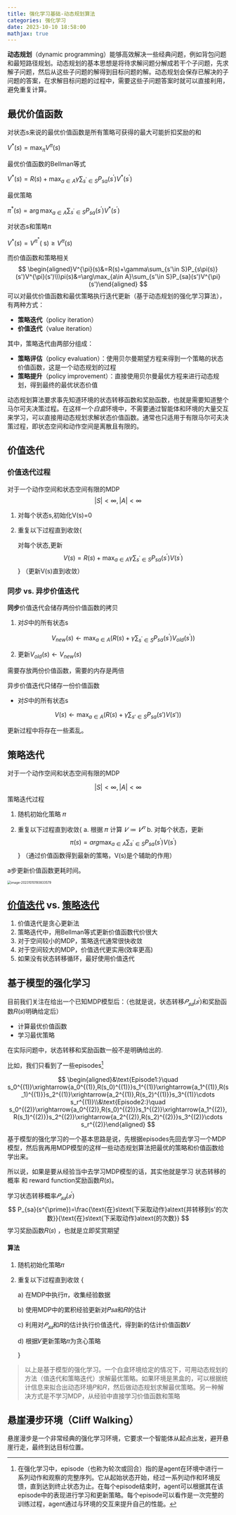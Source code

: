 ```yaml
---
title: 强化学习基础-动态规划算法
categories: 强化学习
date: 2023-10-10 18:58:00
mathjax: true
---
```


**动态规划**（dynamic programming）能够高效解决一些经典问题，例如背包问题和最短路径规划。动态规划的基本思想是将待求解问题分解成若干个子问题，先求解子问题，然后从这些子问题的解得到目标问题的解。动态规划会保存已解决的子问题的答案，在求解目标问题的过程中，需要这些子问题答案时就可以直接利用，避免重复计算。

## 最优价值函数

对状态s来说的最优价值函数是所有策略可获得的最大可能折扣奖励的和

$V^{*}(s)=\max _{\pi} V^{\pi}(s)$

最优价值函数的Bellman等式

$V^{*}(s)=R(s)+\max _{a \in A} \gamma \sum_{s^{\prime} \in S} P_{s a}\left(s^{\prime}\right) V^{*}\left(s^{\prime}\right)$

最优策略

$\pi^{*}(s)=\arg \max _{a \in A} \sum_{s^{\prime} \in S} P_{s a}\left(s^{\prime}\right) V^{*}\left(s^{\prime}\right)$

对状态s和策略π

$V^{*}(s)=V^{\pi^{*}}(\mathrm{~s}) \geq V^{\pi}(s)$



而价值函数和策略相关
$$
\begin{aligned}V^{\pi}(s)&=R(s)+\gamma\sum_{s'\in S}P_{s\pi(s)}(s')V^{\pi}(s')\\\pi(s)&=\arg\max_{a\in A}\sum_{s'\in S}P_{sa}(s')V^{\pi}(s')\end{aligned}
$$
可以对最优价值函数和最优策略执行迭代更新（基于动态规划的强化学习算法），有两种方式：

- **策略迭代**（policy iteration）
- **价值迭代**（value iteration）

其中，策略迭代由两部分组成：

- **策略评估**（policy evaluation）：使用贝尔曼期望方程来得到一个策略的状态价值函数，这是一个动态规划的过程
- **策略提升**（policy improvement）：直接使用贝尔曼最优方程来进行动态规划，得到最终的最优状态价值

动态规划算法要求事先知道环境的状态转移函数和奖励函数，也就是需要知道整个马尔可夫决策过程。在这样一个*白盒*环境中，不需要通过智能体和环境的大量交互来学习，可以直接用动态规划求解状态价值函数。通常也只适用于有限马尔可夫决策过程，即状态空间和动作空间是离散且有限的。

## 价值迭代

### 价值迭代过程

对于一个动作空间和状态空间有限的MDP
$$
|S|<\infty,|A|<\infty
$$
1. 对每个状态s,初始化V(s)=0

2. 重复以下过程直到收敛{

   对每个状态,更新
   $$
   V(s)=R(s)+\max_{a\in A}\gamma\sum_{s^{\prime}\in S}P_{sa}(s^{\prime})V(s^{\prime})
   $$
   }	（更新V(s)直到收敛）

### 同步 vs. 异步价值迭代

**同步**价值迭代会储存两份价值函数的拷贝

1. 对𝑆中的所有状态s

   $$
   V_{new}(s)\leftarrow\max_{a\in A}\left(R(s)+\gamma\sum_{s^{\prime}\in S}P_{sa}(s^{\prime})V_{old}(s^{\prime})\right)
   $$

2. 更新$V_{old}(s)\leftarrow V_{new}(s)$

需要存放两份价值函数，需要的内存是两倍



异步价值迭代只储存一份价值函数

- 对𝑆中的所有状态s

$$
V(s)\leftarrow\max_{a\in A}\left(R(s)+\gamma\sum_{s'\in S}P_{sa}(s')V(s')\right)
$$

更新过程中将存在一些紊乱。



## 策略迭代

对于一个动作空间和状态空间有限的MDP

$$
|S|<\infty,|A|<\infty
$$
策略迭代过程

1. 随机初始化策略 𝜋

2. 重复以下过程直到收敛{ 
   a. 根据 𝜋 计算 $𝑉 ≔ 𝑉^𝜋$
   b. 对每个状态，更新
   $$
   \pi(s)=arg\max_{a\in A}\sum_{s^{\prime}\in S}P_{sa}(s^{\prime})V(s^{\prime})
   $$
   }	（通过价值函数得到最新的策略，V(s)是个辅助的作用）

a步更新价值函数更耗时间。

<img src="/images/image-20231010193833579.png" alt="image-20231010193833579" style="zoom:50%;" />

## [价值迭代](#价值迭代) vs. [策略迭代](#策略迭代)

1. 价值迭代是贪心更新法
2. 策略迭代中，用Bellman等式更新价值函数代价很大
3. 对于空间较小的MDP，策略迭代通常很快收敛
4. 对于空间较大的MDP，价值选代更实用(效率更高)
5. 如果没有状态转移循环，最好使用价值迭代

## 基于模型的强化学习

目前我们关注在给出一个已知MDP模型后：（也就是说，状态转移$𝑃_{𝑠𝑎}(𝑠^′)$和奖励函数𝑅(𝑠)明确给定后）

- 计算最优价值函数
- 学习最优策略

在实际问题中，状态转移和奖励函数一般不是明确给出的.

比如，我们只看到了一些episodes[^1]

$$
\begin{aligned}&\text{Episode1:}\quad s_0^{(1)}\xrightarrow{a_0^{(1)},R(s_0)^{(1)}}s_1^{(1)}\xrightarrow{a_1^{(1)},R(s_1)^{(1)}}s_2^{(1)}\xrightarrow{a_2^{(1)},R(s_2)^{(1)}}s_3^{(1)}\cdots s_r^{(1)}\\&\text{Episode2:}\quad s_0^{(2)}\xrightarrow{a_0^{(2)},R(s_0)^{(2)}}s_1^{(2)}\xrightarrow{a_1^{(2)},R(s_1)^{(2)}}s_2^{(2)}\xrightarrow{a_2^{(2)},R(s_2)^{(2)}}s_3^{(2)}\cdots s_r^{(2)}\end{aligned}
$$

[^1]:在强化学习中，episode（也称为轮次或回合）指的是agent在环境中进行一系列动作和观察的完整序列。它从起始状态开始，经过一系列动作和环境反馈，直到达到终止状态为止。在每个episode结束时，agent可以根据其在该episode中的表现进行学习和更新策略。每个episode可以看作是一次完整的训练过程，agent通过与环境的交互来提升自己的性能。

基于模型的强化学习的一个基本思路是说，先根据episodes先回去学习一个MDP模型，然后我再用MDP模型的这样一些动态规划算法把最优的策略和价值函数给学出来。

所以说，如果是要从经验当中去学习MDP模型的话，其实他就是学习 状态转移的概率 和  reward function奖励函数𝑅(𝑠)。

学习状态转移概率$𝑃_{𝑠𝑎}(𝑠^′)$
$$
P_{sa}(s^{\prime})=\frac{\text{在}s\text{下采取动作}a\text{并转移到s'的次数}}{\text{在}s\text{下采取动作}a\text{的次数}}
$$
学习奖励函数𝑅(𝑠) ，也就是立即奖赏期望



#### 算法

1. 随机初始化策略𝜋

2. 重复以下过程直到收敛 {

   a) 在MDP中执行𝜋，收集经验数据

   b) 使用MDP中的累积经验更新对𝑃𝑠𝑎和𝑅的估计

   c) 利用对$𝑃_{𝑠𝑎}$和𝑅的估计执行价值迭代，得到新的估计价值函数𝑉

   d) 根据𝑉更新策略𝜋为贪心策略

   }

> 以上是基于模型的强化学习。一个白盒环境给定的情况下，可用动态规划的方法（值迭代和策略迭代）求解最优策略。如果环境是黑盒的，可以根据统计信息来拟合出动态环境𝑃和𝑅，然后做动态规划求解最优策略。另一种解决方式是不学习MDP，从经验中直接学习价值函数和策略







## 悬崖漫步环境（Cliff Walking）

悬崖漫步是一个非常经典的强化学习环境，它要求一个智能体从起点出发，避开悬崖行走，最终到达目标位置。



